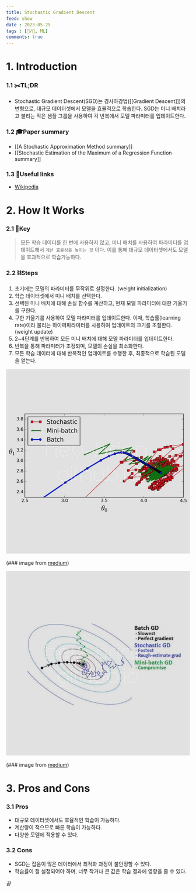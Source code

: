 ```yaml
---
title: Stochastic Gradient Descent
feed: show
date : 2023-05-25
tags : [📝️/🌲️, ML]
comments: true
---
```


# 1. Introduction
### 1.1 ✂️TL;DR
- Stochastic Gradient Descent(SGD)는 경사하강법([[Gradient Descent]])의 변형으로, 대규모 데이터셋에서 모델을 효율적으로 학습한다. SGD는 미니 배치라고 불리는 작은 샘플 그룹을 사용하여 각 반복에서 모델 파라미터를 업데이트한다.

### 1.2 🎓Paper summary
- [[A Stochastic Approximation Method summary]]
- [[Stochastic Estimation of the Maximum of a Regression Function summary]]

### 1.3 🔗Useful links
- [Wikipedia](https://en.wikipedia.org/wiki/Stochastic_gradient_descent)

# 2. How It Works
### 2.1 🔑Key 

> 모든 학습 데이터를 한 번에 사용하지 않고, 미니 배치를 사용하여 파라미터를 업데이트해서 `계산 효율성을 높이는 것` 이다. 이를 통해 대규모 데이터셋에서도 모델을 효과적으로 학습가능하다.

### 2.2 ⛓️Steps 
1. 초기에는 모델의 파라미터를 무작위로 설정한다. (weight initialization)
2. 학습 데이터셋에서 미니 배치를 선택한다.
3. 선택된 미니 배치에 대해 손실 함수를 계산하고, 현재 모델 파라미터에 대한 기울기를 구한다.
4. 구한 기울기를 사용하여 모델 파라미터를 업데이트한다. 이때, 학습률(learning rate)이라 불리는 하이퍼파라미터를 사용하여 업데이트의 크기를 조절한다. (weight update)
5. 2~4단계를 반복하여 모든 미니 배치에 대해 모델 파라미터를 업데이트한다.
6. 반복을 통해 파라미터가 조정되며, 모델의 손실을 최소화한다.
7. 모든 학습 데이터에 대해 반복적인 업데이트를 수행한 후, 최종적으로 학습된 모델을 얻는다.

![](/attachments/Pasted_image_20230526071339_watermarked.jpeg)

(\### image from [medium](https://sweta-nit.medium.com/batch-mini-batch-and-stochastic-gradient-descent-e9bc4cacd461))

![](/attachments/Pasted_image_20230526071235_watermarked.jpeg)

(\### image from [medium](https://sweta-nit.medium.com/batch-mini-batch-and-stochastic-gradient-descent-e9bc4cacd461))

# 3. Pros and Cons
### 3.1 Pros
- 대규모 데이터셋에서도 효율적인 학습이 가능하다.
- 계산량이 적으므로 빠른 학습이 가능하다.
- 다양한 모델에 적용할 수 있다.

### 3.2 Cons
- SGD는 잡음이 많은 데이터에서 최적화 과정이 불안정할 수 있다.
- 학습률이 잘 설정되어야 하며, 너무 작거나 큰 값은 학습 결과에 영향을 줄 수 있다.

_끝_